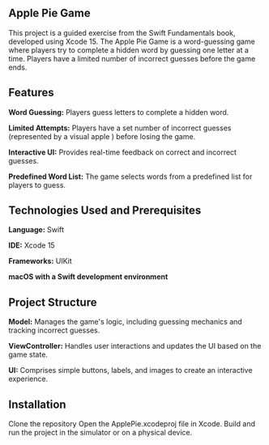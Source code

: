 ## Apple Pie Game
This project is a guided exercise from the Swift Fundamentals book, developed using Xcode 15. The Apple Pie Game is a word-guessing game where players try to complete a hidden word by guessing one letter at a time. Players have a limited number of incorrect guesses before the game ends.

## **Features**

**Word Guessing:** Players guess letters to complete a hidden word.

**Limited Attempts:** Players have a set number of incorrect guesses (represented by a visual apple ) before losing the game.

**Interactive UI:** Provides real-time feedback on correct and incorrect guesses.

**Predefined Word List:** The game selects words from a predefined list for players to guess.

## **Technologies Used and Prerequisites**

**Language:** Swift

**IDE:** Xcode 15

**Frameworks:** UIKit

**macOS with a Swift development environment** 

## **Project Structure**

**Model:** Manages the game's logic, including guessing mechanics and tracking incorrect guesses.

**ViewController:** Handles user interactions and updates the UI based on the game state.

**UI:**  Comprises simple buttons, labels, and images to create an interactive experience.

## **Installation**

Clone the repository
Open the ApplePie.xcodeproj file in Xcode.
Build and run the project in the simulator or on a physical device.
